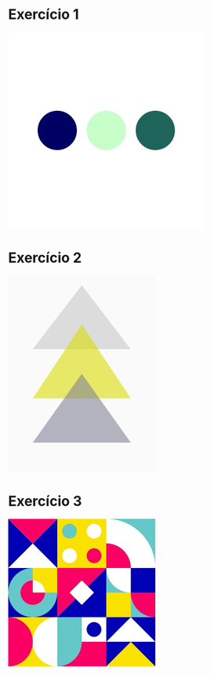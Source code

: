 # Exercício 1
![home](https://github.com/Reinaldodasilva/SMD/blob/master/Programa%C3%A7%C3%A3o%20I/Aula%204%20-%20Cores%20no%20processing/Exercicio_1/Exercicio_1.jpg)

# Exercício 2
![home](https://github.com/Reinaldodasilva/SMD/blob/master/Programa%C3%A7%C3%A3o%20I/Aula%204%20-%20Cores%20no%20processing/Exercicio_2/Exercicio_2.jpg)

# Exercício 3
![home](https://github.com/Reinaldodasilva/SMD/blob/master/Programa%C3%A7%C3%A3o%20I/Aula%204%20-%20Cores%20no%20processing/Exercicio_3/Exercicio_3.jpg)
